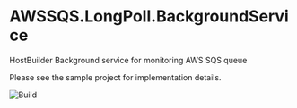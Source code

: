 # AWSSQS.LongPoll.BackgroundService
HostBuilder Background service for monitoring AWS SQS queue

Please see the sample project for implementation details.

![Build](https://github.com/waxtell/AWSSQS.LongPoll.BackgroundService/workflows/Build/badge.svg)
